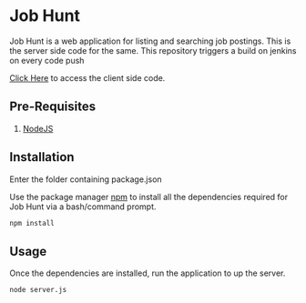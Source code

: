 # Job Hunt

Job Hunt is a web application for listing and searching job postings. This is the server side code for the same. This repository triggers a build on jenkins on every code push

[Click Here](https://github.com/piyush-bhatt/job-hunt) to access the client side code.

## Pre-Requisites

1. [NodeJS](https://nodejs.org/en/)

## Installation

Enter the folder containing package.json

Use the package manager [npm](https://www.npmjs.com/) to install all the dependencies required for Job Hunt via a bash/command prompt.

```bash
npm install
```

## Usage

Once the dependencies are installed, run the application to up the server.

```bash
node server.js
```

